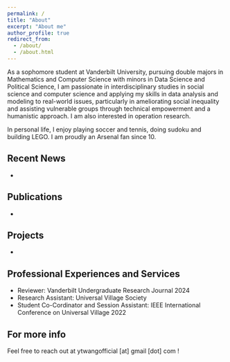 ```yaml
---
permalink: /
title: "About"
excerpt: "About me"
author_profile: true
redirect_from: 
  - /about/
  - /about.html
---
```


As a sophomore student at Vanderbilt University, pursuing double majors in Mathematics and Computer Science with minors in Data Science and Political Science, I am passionate in interdisciplinary studies in social science and computer science and applying my skills in data analysis and modeling to real-world issues, particularly in ameliorating social inequality and assisting vulnerable groups through technical empowerment and a humanistic approach. I am also interested in operation research.

In personal life, I enjoy playing soccer and tennis, doing sudoku and building LEGO. I am proudly an Arsenal fan since 10.



Recent News
------
* 


Publications
------
*


Projects
------
*


Professional Experiences and Services
------
* Reviewer: Vanderbilt Undergraduate Research Journal 2024
* Research Assistant: Universal Village Society
* Student Co-Cordinator and Session Assistant: IEEE International Conference on Universal Village 2022


For more info
------
Feel free to reach out at ytwangofficial [at] gmail [dot] com !
